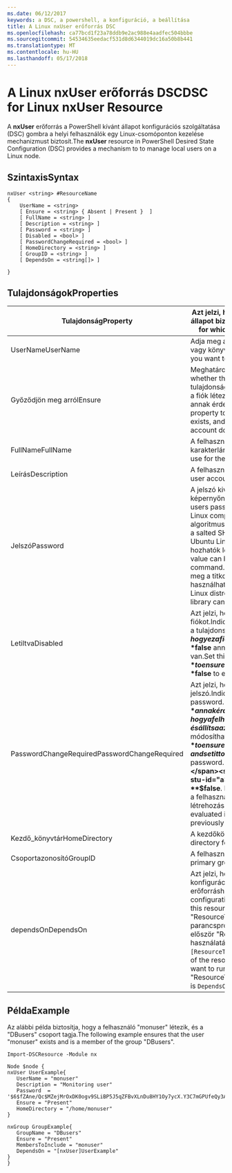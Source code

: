 ```yaml
---
ms.date: 06/12/2017
keywords: a DSC, a powershell, a konfiguráció, a beállítása
title: A Linux nxUser erőforrás DSC
ms.openlocfilehash: ca77bcd1f23a78ddb9e2ac988e4aadfec504bbbe
ms.sourcegitcommit: 54534635eedacf531d8d6344019dc16a50b8b441
ms.translationtype: MT
ms.contentlocale: hu-HU
ms.lasthandoff: 05/17/2018
---
```

# <a name="dsc-for-linux-nxuser-resource"></a><span data-ttu-id="a3537-103">A Linux nxUser erőforrás DSC</span><span class="sxs-lookup"><span data-stu-id="a3537-103">DSC for Linux nxUser Resource</span></span>

<span data-ttu-id="a3537-104">A **nxUser** erőforrás a PowerShell kívánt állapot konfigurációs szolgáltatása (DSC) gombra a helyi felhasználók egy Linux-csomóponton kezelése mechanizmust biztosít.</span><span class="sxs-lookup"><span data-stu-id="a3537-104">The **nxUser** resource in PowerShell Desired State Configuration (DSC) provides a mechanism to to manage local users on a Linux node.</span></span>

## <a name="syntax"></a><span data-ttu-id="a3537-105">Szintaxis</span><span class="sxs-lookup"><span data-stu-id="a3537-105">Syntax</span></span>

```
nxUser <string> #ResourceName
{
    UserName = <string>
    [ Ensure = <string> { Absent | Present }  ]
    [ FullName = <string> ]
    [ Description = <string> ]
    [ Password = <string> ]
    [ Disabled = <bool> ]
    [ PasswordChangeRequired = <bool> ]
    [ HomeDirectory = <string> ]
    [ GroupID = <string> ]
    [ DependsOn = <string[]> ]

}
```

## <a name="properties"></a><span data-ttu-id="a3537-106">Tulajdonságok</span><span class="sxs-lookup"><span data-stu-id="a3537-106">Properties</span></span>

|  <span data-ttu-id="a3537-107">Tulajdonság</span><span class="sxs-lookup"><span data-stu-id="a3537-107">Property</span></span> |  <span data-ttu-id="a3537-108">Azt jelzi, hogy a fiók nevét, amelyekhez egy adott állapot biztosításához.</span><span class="sxs-lookup"><span data-stu-id="a3537-108">Indicates the account name for which you want to ensure a specific state.</span></span> |
|---|---|
| <span data-ttu-id="a3537-109">UserName</span><span class="sxs-lookup"><span data-stu-id="a3537-109">UserName</span></span>| <span data-ttu-id="a3537-110">Adja meg a helyet, ahol szeretne biztosítani egy fájl vagy könyvtár állapotát.</span><span class="sxs-lookup"><span data-stu-id="a3537-110">Specifies the location where you want to ensure the state for a file or directory.</span></span>|
| <span data-ttu-id="a3537-111">Győződjön meg arról</span><span class="sxs-lookup"><span data-stu-id="a3537-111">Ensure</span></span>| <span data-ttu-id="a3537-112">Meghatározza, hogy a fiók létezik-e.</span><span class="sxs-lookup"><span data-stu-id="a3537-112">Specifies whether the account exists.</span></span> <span data-ttu-id="a3537-113">Állítsa be ezt a tulajdonságot "Elérhető" Győződjön meg arról, hogy a fiók létezik-e, és állítsa az értékét "Hiányzik", annak érdekében, hogy a fiók nem létezik.</span><span class="sxs-lookup"><span data-stu-id="a3537-113">Set this property to "Present" to ensure that the account exists, and set it to "Absent" to ensure that the account does not exist.</span></span>|
| <span data-ttu-id="a3537-114">FullName</span><span class="sxs-lookup"><span data-stu-id="a3537-114">FullName</span></span>| <span data-ttu-id="a3537-115">A felhasználói fiók teljes nevét tartalmazó karakterlánc.</span><span class="sxs-lookup"><span data-stu-id="a3537-115">A string that contains the full name to use for the user account.</span></span>|
| <span data-ttu-id="a3537-116">Leírás</span><span class="sxs-lookup"><span data-stu-id="a3537-116">Description</span></span>| <span data-ttu-id="a3537-117">A felhasználói fiók leírása.</span><span class="sxs-lookup"><span data-stu-id="a3537-117">The description for the user account.</span></span>|
| <span data-ttu-id="a3537-118">Jelszó</span><span class="sxs-lookup"><span data-stu-id="a3537-118">Password</span></span>| <span data-ttu-id="a3537-119">A jelszó kivonatát a a felhasználók a megfelelő képernyőn a Linux-számítógép.</span><span class="sxs-lookup"><span data-stu-id="a3537-119">The hash of the users password in the appropriate form for the Linux computer.</span></span> <span data-ttu-id="a3537-120">Ez általában egy sózott SHA-256 algoritmust, vagy SHA-512 kivonat.</span><span class="sxs-lookup"><span data-stu-id="a3537-120">Typically, this is a salted SHA-256, or SHA-512 hash.</span></span> <span data-ttu-id="a3537-121">Debian és Ubuntu Linux ezt az értéket a mkpasswd paranccsal hozhatók létre.</span><span class="sxs-lookup"><span data-stu-id="a3537-121">On Debian and Ubuntu Linux, this value can be generated with the mkpasswd command.</span></span> <span data-ttu-id="a3537-122">Az egyéb Linux disztribúciókkal Python meg a titkosítási könyvtárban a titkosítási módszer használható a kivonat létrehozásához.</span><span class="sxs-lookup"><span data-stu-id="a3537-122">For other Linux distros, the crypt method of Python’s Crypt library can be used to generate the hash.</span></span>|
| <span data-ttu-id="a3537-123">Letiltva</span><span class="sxs-lookup"><span data-stu-id="a3537-123">Disabled</span></span>| <span data-ttu-id="a3537-124">Azt jelzi, hogy engedélyezve van-e a fiókot.</span><span class="sxs-lookup"><span data-stu-id="a3537-124">Indicates whether the account is enabled.</span></span> <span data-ttu-id="a3537-125">Ez a tulajdonság beállítása **$true** annak érdekében, hogy ez a fiók le van tiltva, és állítsa az értékét **$false** annak érdekében, hogy engedélyezve van.</span><span class="sxs-lookup"><span data-stu-id="a3537-125">Set this property to **$true** to ensure that this account is disabled, and set it to **$false** to ensure that it is enabled.</span></span>|
| <span data-ttu-id="a3537-126">PasswordChangeRequired</span><span class="sxs-lookup"><span data-stu-id="a3537-126">PasswordChangeRequired</span></span>| <span data-ttu-id="a3537-127">Azt jelzi, hogy a felhasználók módosíthatják-e a jelszó.</span><span class="sxs-lookup"><span data-stu-id="a3537-127">Indicates whether the user can change the password.</span></span> <span data-ttu-id="a3537-128">Ez a tulajdonság beállítása **$true** annak érdekében, hogy a felhasználó nem tudja módosítani a jelszavát, és állítsa az értékét **$false** a felhasználó módosíthatja a jelszót.</span><span class="sxs-lookup"><span data-stu-id="a3537-128">Set this property to **$true** to ensure that the user cannot change the password, and set it to **$false** to allow the user to change the password.</span></span> <span data-ttu-id="a3537-129">Az alapértelmezett érték **$false**.</span><span class="sxs-lookup"><span data-stu-id="a3537-129">The default value is **$false**.</span></span> <span data-ttu-id="a3537-130">Ez a tulajdonság csak akkor értékeli ki, ha a felhasználói fiók korábban már nem létezik, és létrehozása folyamatban van.</span><span class="sxs-lookup"><span data-stu-id="a3537-130">This property is only evaluated if the user account did not exist previously and is being created.</span></span>|
| <span data-ttu-id="a3537-131">Kezdő_könyvtár</span><span class="sxs-lookup"><span data-stu-id="a3537-131">HomeDirectory</span></span>| <span data-ttu-id="a3537-132">A kezdőkönyvtár az felhasználó számára.</span><span class="sxs-lookup"><span data-stu-id="a3537-132">The home directory for the user.</span></span>|
| <span data-ttu-id="a3537-133">Csoportazonosító</span><span class="sxs-lookup"><span data-stu-id="a3537-133">GroupID</span></span>| <span data-ttu-id="a3537-134">A felhasználó elsődleges csoportos azonosítója.</span><span class="sxs-lookup"><span data-stu-id="a3537-134">The primary group ID for the user.</span></span>|
| <span data-ttu-id="a3537-135">dependsOn</span><span class="sxs-lookup"><span data-stu-id="a3537-135">DependsOn</span></span> | <span data-ttu-id="a3537-136">Azt jelzi, hogy egy másik erőforrás konfigurációjának kell futtatni, mielőtt ehhez az erőforráshoz van konfigurálva.</span><span class="sxs-lookup"><span data-stu-id="a3537-136">Indicates that the configuration of another resource must run before this resource is configured.</span></span> <span data-ttu-id="a3537-137">Például ha a típus: "ResourceType" erőforrás konfigurációs parancsprogram-blokk futtatni kívánt azonosító először "ResourceName", az e tulajdonság használatával szintaxisa a következő `DependsOn = "[ResourceType]ResourceName"`.</span><span class="sxs-lookup"><span data-stu-id="a3537-137">For example, if the ID of the resource configuration script block that you want to run first is "ResourceName" and its type is "ResourceType", the syntax for using this property is `DependsOn = "[ResourceType]ResourceName"`.</span></span>|

## <a name="example"></a><span data-ttu-id="a3537-138">Példa</span><span class="sxs-lookup"><span data-stu-id="a3537-138">Example</span></span>

<span data-ttu-id="a3537-139">Az alábbi példa biztosítja, hogy a felhasználó "monuser" létezik, és a "DBusers" csoport tagja.</span><span class="sxs-lookup"><span data-stu-id="a3537-139">The following example ensures that the user "monuser" exists and is a member of the group "DBusers".</span></span>

```
Import-DSCResource -Module nx

Node $node {
nxUser UserExample{
   UserName = "monuser"
   Description = "Monitoring user"
   Password  =    '$6$fZAne/Qc$MZejMrOxDK0ogv9SLiBP5J5qZFBvXLnDu8HY1Oy7ycX.Y3C7mGPUfeQy3A82ev3zIabhDQnj2ayeuGn02CqE/0'
   Ensure = "Present"
   HomeDirectory = "/home/monuser"
}

nxGroup GroupExample{
   GroupName = "DBusers"
   Ensure = "Present"
   MembersToInclude = "monuser"
   DependsOn = "[nxUser]UserExample"
}
}
```